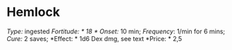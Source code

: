 ﻿---
name: Hemlock
type: ingested
fortitude: 18
onset: 10 min
frequency: 1/min for 6 mins
effect:
  "1d6 Dex dmg, see text"
cure: 2 saves
price: 2,5
---

# Hemlock
 *Type:* ingested
*Fortitude: * 18 * Onset:* 10 min;  *Frequency*: 1/min for 6 mins;  *Cure:* 2 saves; 
*Effect: * 1d6 Dex dmg, see text
*Price: * 2,5